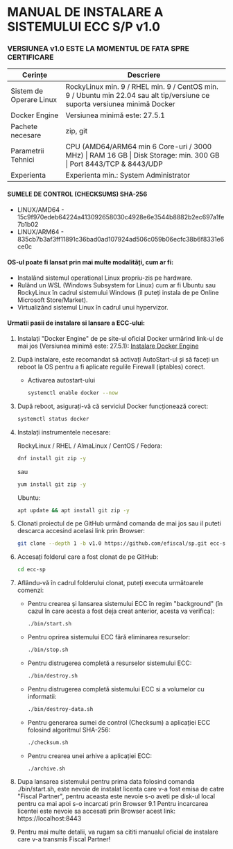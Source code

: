 # MANUAL DE INSTALARE A SISTEMULUI ECC S/P v1.0


### VERSIUNEA v1.0 ESTE LA MOMENTUL DE FATA SPRE CERTIFICARE

| Cerințe | Descriere |
|-------------------|-----------------------|
| Sistem de Operare Linux       | RockyLinux min. 9 / RHEL min. 9 / CentOS min. 9 / Ubuntu min 22.04  sau alt tip/versiune ce suporta versiunea minimă Docker|
| Docker Engine                 | Versiunea minimă este: 27.5.1  |
| Pachete necesare              | zip, git |
| Parametrii Tehnici            | CPU (AMD64/ARM64 min 6 Core-uri / 3000 MHz) \| RAM 16 GB \| Disk Storage: min. 300 GB \| Port 8443/TCP & 8443/UDP |
| Experienta | Experienta min.: System Administrator |

#### SUMELE DE CONTROL (CHECKSUMS) SHA-256
- LINUX/AMD64 - 15c9f970edeb64224a413092658030c4928e6e3544b8882b2ec697a1fe7b1b02
- LINUX/ARM64 - 835cb7b3af3ff11891c36bad0ad107924ad506c059b06ecfc38b6f8331e6ce0c


#### OS-ul poate fi lansat prin mai multe modalități, cum ar fi:
- Instalând sistemul operational Linux propriu-zis pe hardware.
- Rulând un WSL (Windows Subsystem for Linux) cum ar fi Ubuntu sau RockyLinux în cadrul sistemului Windows (îl puteți instala de pe Online Microsoft Store/Market).
- Virtualizând sistemul Linux în cadrul unui hypervizor.


#### Urmatii pasii de instalare si lansare a ECC-ului:
1. Instalați "Docker Engine" de pe site-ul oficial Docker urmărind link-ul de mai jos (Versiunea minimă este: 27.5.1):
    [Instalare Docker Engine](https://docs.docker.com/engine/install/)

2. După instalare, este recomandat să activați AutoStart-ul și să faceți un reboot la OS pentru a fi aplicate regulile Firewall (iptables) corect.
    - Activarea autostart-ului
        ```sh
        systemctl enable docker --now
        ```

3. După reboot, asigurați-vă că serviciul Docker funcționează corect:
    ```sh
    systemctl status docker
    ```

4. Instalați instrumentele necesare:

    RockyLinux / RHEL / AlmaLinux / CentOS / Fedora:
    ```sh
    dnf install git zip -y
    ```
    sau
    ```sh
    yum install git zip -y
    ```

    Ubuntu:
    ```sh
    apt update && apt install git zip -y
    ```


5. Clonati proiectul de pe GitHub urmând comanda de mai jos sau il puteti descarca accesind acelasi link prin Browser:
    ```sh
    git clone --depth 1 -b v1.0 https://github.com/efiscal/sp.git ecc-sp
    ```

6. Accesați folderul care a fost clonat de pe GitHub:
    ```sh
    cd ecc-sp
    ```

7. Aflându-vă în cadrul folderului clonat, puteți executa următoarele comenzi:

    - Pentru crearea și lansarea sistemului ECC în regim "background" (în cazul în care acesta a fost deja creat anterior, acesta va verifica):
      ```sh
      ./bin/start.sh
      ```

    - Pentru oprirea sistemului ECC fără eliminarea resurselor:
      ```sh
      ./bin/stop.sh
      ```

    - Pentru distrugerea completă a resurselor sistemului ECC:
      ```sh
      ./bin/destroy.sh
      ```

    - Pentru distrugerea completă sistemului ECC si a volumelor cu informatii:
      ```sh
      ./bin/destroy-data.sh
      ```

    - Pentru generarea sumei de control (Checksum) a aplicației ECC folosind algoritmul SHA-256:
      ```sh
      ./checksum.sh
      ```

    - Pentru crearea unei arhive a aplicației ECC:
      ```sh
      ./archive.sh
      ```
8. Dupa lansarea sistemului pentru prima data folosind comanda ./bin/start.sh, este nevoie de instalat licenta care v-a fost emisa de catre "Fiscal Partner", pentru aceasta este nevoie s-o aveti pe disk-ul local pentru ca mai apoi s-o incarcati prin Browser
  9.1 Pentru incarcarea licentei este nevoie sa accesati prin Browser acest link: https://localhost:8443

9. Pentru mai multe detalii, va rugam sa cititi manualul oficial de instalare care v-a transmis Fiscal Partner!